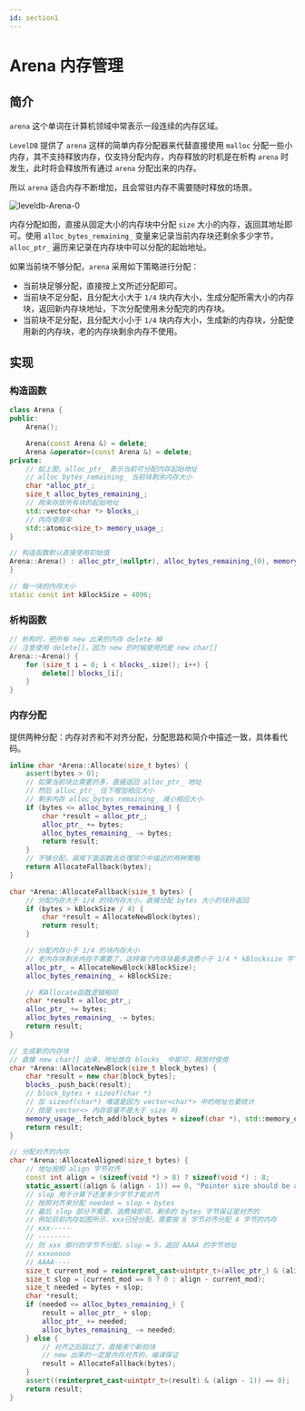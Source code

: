 ```yaml
---
id: section1
---
```

# Arena 内存管理

## 简介

`arena` 这个单词在计算机领域中常表示一段连续的内存区域。

`LevelDB` 提供了 `arena` 这样的简单内存分配器来代替直接使用 `malloc` 分配一些小内存，其不支持释放内存，仅支持分配内存，内存释放的时机是在析构 `arena` 时发生，此时将会释放所有通过 `arena` 分配出来的内存。

所以 `arena` 适合内存不断增加，且会常驻内存不需要随时释放的场景。

![leveldb-Arena-0](https://yezhem.oss-cn-chengdu.aliyuncs.com/blog_img/leveldb-Arena-0.png)

内存分配如图，直接从固定大小的内存块中分配 `size` 大小的内存，返回其地址即可。使用 `alloc_bytes_remaining_` 变量来记录当前内存块还剩余多少字节， `alloc_ptr_` 遍历来记录在内存块中可以分配的起始地址。

如果当前块不够分配，`arena` 采用如下策略进行分配：

* 当前块足够分配，直接按上文所述分配即可。
* 当前块不足分配，且分配大小大于 `1/4` 块内存大小，生成分配所需大小的内存块，返回新内存块地址，下次分配使用未分配完的内存块。
* 当前块不足分配，且分配大小小于 `1/4` 块内存大小，生成新的内存块，分配使用新的内存块，老的内存块剩余内存不使用。

## 实现

### 构造函数

```c++
class Arena {
public:
    Arena();

    Arena(const Arena &) = delete;
    Arena &operator=(const Arena &) = delete;
private:
    // 如上图，alloc_ptr_ 表示当前可分配内存起始地址
    // alloc_bytes_remaining_ 当前块剩余内存大小
    char *alloc_ptr_;
    size_t alloc_bytes_remaining_;
    // 用来存放所有块的起始地址
    std::vector<char *> blocks_;
	// 内存使用率
    std::atomic<size_t> memory_usage_; 
}

// 构造函数默认直接使用初始值
Arena::Arena() : alloc_ptr_(nullptr), alloc_bytes_remaining_(0), memory_usage_(0) {
}

// 每一块的内存大小
static const int kBlockSize = 4096;
```

### 析构函数

```c++
// 析构时，把所有 new 出来的内存 delete 掉
// 注意使用 delete[]，因为 new 的时候使用的是 new char[]
Arena::~Arena() {
    for (size_t i = 0; i < blocks_.size(); i++) {
        delete[] blocks_[i];
    }
}
```

### 内存分配

提供两种分配：内存对齐和不对齐分配，分配思路和简介中描述一致，具体看代码。

```c++
inline char *Arena::Allocate(size_t bytes) {
    assert(bytes > 0);
    // 如果当前块比需要的多，直接返回 alloc_ptr_ 地址
    // 然后 alloc_ptr_ 往下增加相应大小
    // 剩余内存 alloc_bytes_remaining_ 减小相应大小
    if (bytes <= alloc_bytes_remaining_) {
        char *result = alloc_ptr_;
        alloc_ptr_ += bytes;
        alloc_bytes_remaining_ -= bytes;
        return result;
    }
    // 不够分配，调用下面函数去处理简介中描述的两种策略
    return AllocateFallback(bytes);
}

char *Arena::AllocateFallback(size_t bytes) {
    // 分配内存大于 1/4 的块内存大小，直接分配 bytes 大小的块并返回
    if (bytes > kBlockSize / 4) {
        char *result = AllocateNewBlock(bytes);
        return result;
    }

    // 分配内存小于 1/4 的块内存大小
    // 老内存块剩余内存不需要了，这样每个内存块最多浪费小于 1/4 * kBlocksize 字节的内存
    alloc_ptr_ = AllocateNewBlock(kBlockSize);
    alloc_bytes_remaining_ = kBlockSize;

    // 和Allocate函数逻辑相同
    char *result = alloc_ptr_;
    alloc_ptr_ += bytes;
    alloc_bytes_remaining_ -= bytes;
    return result;
}

// 生成新的内存块
// 直接 new char[] 出来，地址放在 blocks_ 中即可，释放时使用
char *Arena::AllocateNewBlock(size_t block_bytes) {
    char *result = new char[block_bytes];
    blocks_.push_back(result);
    // block_bytes + sizeof(char *) 
    // 加 sizeof(char*) 难道是因为 vector<char*> 中的地址也要统计
    // 但是 vector<> 内存容量不是大于 size 吗
    memory_usage_.fetch_add(block_bytes + sizeof(char *), std::memory_order_relaxed);
    return result;
}

// 分配对齐的内存
char *Arena::AllocateAligned(size_t bytes) {
    // 地址按照 align 字节对齐
    const int align = (sizeof(void *) > 8) ? sizeof(void *) : 8;
    static_assert((align & (align - 1)) == 0, "Pointer size should be a power of 2");
    // slop 用于计算下还差多少字节才能对齐
    // 按照对齐来分配 needed = slop + bytes
    // 最后 slop 部分不需要，浪费掉即可，剩余的 bytes 字节保证是对齐的
    // 例如目前内存如图所示，xxx已经分配，需要按 8 字节对齐分配 4 字节的内存
    // xxx-----
    // --------
    // 则 xxx 那行的字节不分配，slop = 5，返回 AAAA 的字节地址
    // xxxooooo
    // AAAA----
    size_t current_mod = reinterpret_cast<uintptr_t>(alloc_ptr_) & (align - 1);
    size_t slop = (current_mod == 0 ? 0 : align - current_mod);
    size_t needed = bytes + slop;
    char *result;
    if (needed <= alloc_bytes_remaining_) {
        result = alloc_ptr_ + slop;
        alloc_ptr_ += needed;
        alloc_bytes_remaining_ -= needed;
    } else {
        // 对齐之后超过了，直接来个新的块
        // new 出来的一定是内存对齐的，编译保证
        result = AllocateFallback(bytes);
    }
    assert((reinterpret_cast<uintptr_t>(result) & (align - 1)) == 0);
    return result;
}
```